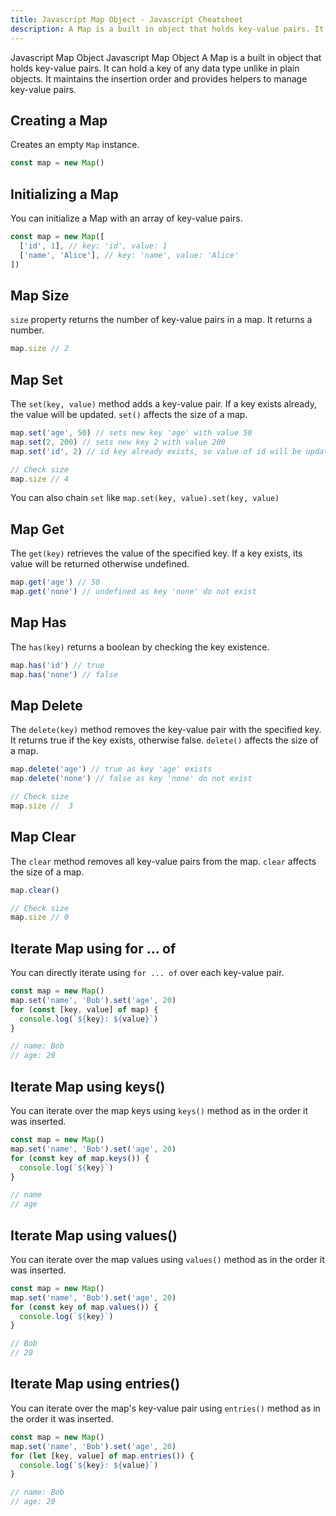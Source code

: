```yaml
---
title: Javascript Map Object - Javascript Cheatsheet
description: A Map is a built in object that holds key-value pairs. It can hold a key of any data type unlike in plain objects. It maintains the insertion order and provides helpers to manage key-value pairs.
---
```


<base-title :title="frontmatter.title" :description="frontmatter.description">
Javascript Map Object
</base-title>

<base-disclaimer>
  <base-disclaimer-title>
    Javascript Map Object
  </base-disclaimer-title>
  <base-disclaimer-content>
    A Map is a built in object that holds key-value pairs. It can hold a key of any data type unlike in plain objects. It maintains the insertion order and provides helpers to manage key-value pairs.
  </base-disclaimer-content>
</base-disclaimer>

## Creating a Map

Creates an empty `Map` instance.

```javascript
const map = new Map()
```

## Initializing a Map

You can initialize a Map with an array of key-value pairs.

```javascript
const map = new Map([
  ['id', 1], // key: 'id', value: 1
  ['name', 'Alice'], // key: 'name', value: 'Alice'
])
```

## Map Size

`size` property returns the number of key-value pairs in a map.
It returns a number.

```javascript
map.size // 2
```

## Map Set

The `set(key, value)` method adds a key-value pair.
If a key exists already, the value will be updated.
`set()` affects the size of a map.

```javascript
map.set('age', 50) // sets new key 'age' with value 50
map.set(2, 200) // sets new key 2 with value 200
map.set('id', 2) // id key already exists, so value of id will be updated to 2

// Check size
map.size // 4
```

You can also chain `set` like `map.set(key, value).set(key, value)`

## Map Get

The `get(key)` retrieves the value of the specified key.
If a key exists, its value will be returned otherwise undefined.

```javascript
map.get('age') // 50
map.get('none') // undefined as key 'none' do not exist
```

## Map Has

The `has(key)` returns a boolean by checking the key existence.

```javascript
map.has('id') // true
map.has('none') // false
```

## Map Delete

The `delete(key)` method removes the key-value pair with the specified key.
It returns true if the key exists, otherwise false.
`delete()` affects the size of a map.

```javascript
map.delete('age') // true as key 'age' exists
map.delete('none') // false as key 'none' do not exist

// Check size
map.size //  3
```

## Map Clear

The `clear` method removes all key-value pairs from the map.
`clear` affects the size of a map.

```javascript
map.clear()

// Check size
map.size // 0
```

## Iterate Map using for ... of

You can directly iterate using `for ... of` over each key-value pair.

```javascript
const map = new Map()
map.set('name', 'Bob').set('age', 20)
for (const [key, value] of map) {
  console.log(`${key}: ${value}`)
}

// name: Bob
// age: 20
```

## Iterate Map using keys()

You can iterate over the map keys using `keys()` method as in the order it was inserted.

```javascript
const map = new Map()
map.set('name', 'Bob').set('age', 20)
for (const key of map.keys()) {
  console.log(`${key}`)
}

// name
// age
```

## Iterate Map using values()

You can iterate over the map values using `values()` method as in the order it was inserted.

```javascript
const map = new Map()
map.set('name', 'Bob').set('age', 20)
for (const key of map.values()) {
  console.log(`${key}`)
}

// Bob
// 20
```

## Iterate Map using entries()

You can iterate over the map's key-value pair using `entries()` method as in the order it was inserted.

```javascript
const map = new Map()
map.set('name', 'Bob').set('age', 20)
for (let [key, value] of map.entries()) {
  console.log(`${key}: ${value}`)
}

// name: Bob
// age: 20
```

